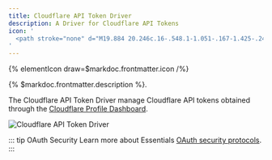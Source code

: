 ```yaml
---
title: Cloudflare API Token Driver
description: A Driver for Cloudflare API Tokens
icon: '
  <path stroke="none" d="M19.884 20.246c.16-.548.1-1.051-.167-1.425-.244-.342-.655-.54-1.15-.564l-9.381-.121a.173.173 0 01-.145-.076.21.21 0 01-.023-.168.258.258 0 01.22-.168l9.466-.122c1.12-.053 2.338-.96 2.766-2.072l.54-1.41a.305.305 0 00.015-.183 6.163 6.163 0 00-11.849-.633 2.8 2.8 0 00-1.943-.54 2.775 2.775 0 00-2.407 3.444A3.937 3.937 0 002 20.148c0 .19.015.38.038.571.015.091.092.16.183.16h17.313c.099 0 .19-.069.221-.168l.13-.465zM22.872 14.219c-.084 0-.176 0-.26.007-.06 0-.114.046-.137.107l-.366 1.273c-.16.549-.098 1.051.168 1.425.244.343.655.54 1.15.564l1.997.121c.061 0 .114.031.145.077.03.045.038.114.023.168a.258.258 0 01-.221.167l-2.08.122c-1.128.053-2.34.96-2.767 2.073l-.152.388c-.03.076.023.153.107.153h7.148c.083 0 .16-.054.182-.137.122-.442.191-.907.191-1.387 0-2.82-2.302-5.121-5.128-5.121"/>
'
---
```


{% elementIcon draw=$markdoc.frontmatter.icon /%}

{% $markdoc.frontmatter.description %}.

The Cloudflare API Token Driver manage Cloudflare API tokens obtained through the [Cloudflare Profile Dashboard](https://dash.cloudflare.com/profile/api-tokens).

![Cloudflare API Token Driver](/essentials-for-yootheme-pro/assets/auths/driver-cloudflare-api-token.webp)

::: tip OAuth Security
Learn more about Essentials [OAuth security protocols](/essentials-for-yootheme-pro/oauth-keys-secrets#security).
:::
